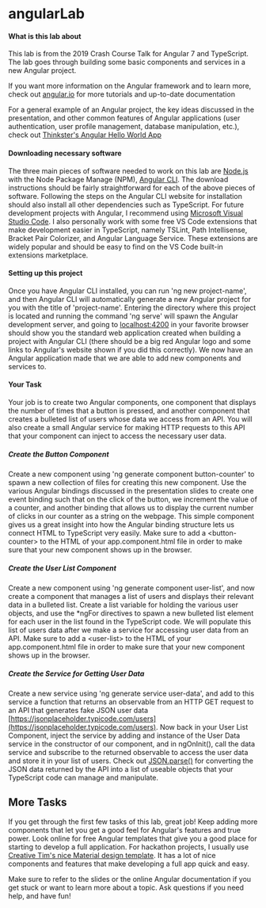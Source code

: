 
# angularLab

#### What is this lab about

This lab is from the 2019 Crash Course Talk for Angular 7 and TypeScript. The lab goes through building some basic components and services in a new Angular project.

If you want more information on the Angular framework and to learn more, check out [angular.io](https://angular.io) for more tutorials and up-to-date documentation

For a general example of an Angular project, the key ideas discussed in the presentation, and other common features of Angular applications (user authentication, user profile management, database manipulation, etc.), check out [Thinkster's Angular Hello World App](https://github.com/gothinkster/angular-realworld-example-app)

#### Downloading necessary software

The three main pieces of software needed to work on this lab are [Node.js](https://nodejs.org/en/) with the Node Package Manage (NPM), [Angular CLI](https://cli.angular.io/). The download instructions should be fairly straightforward for each of the above pieces of software.  Following the steps on the Angular CLI website for installation should also install all other dependencies such as TypeScript.  For future development projects with Angular, I recommend using [Microsoft Visual Studio Code](https://code.visualstudio.com/).  I also personally work with some free VS Code extensions that make development easier in TypeScript, namely TSLint, Path Intellisense, Bracket Pair Colorizer, and Angular Language Service.  These extensions are widely popular and should be easy to find on the VS Code built-in extensions marketplace.

#### Setting up this project

Once you have Angular CLI installed, you can run 'ng new project-name', and then Angular CLI will automatically generate a new Angular project for you with the title of 'project-name'.  Entering the directory where this project is located and running the command 'ng serve' will spawn the Angular development server, and going to [localhost:4200](localhost:4200) in your favorite browser should show you the standard web application created when building a project with Angular CLI (there should be a big red Angular logo and some links to Angular's website shown if you did this correctly).  We now have an Angular application made that we are able to add new components and services to.

#### Your Task

Your job is to create two Angular components, one component that displays the number of times that a button is pressed, and another component that creates a bulleted list of users whose data we access from an API.  You will also create a small Angular service for making HTTP requests to this API that your component can inject to access the necessary user data.

##### Create the Button Component

Create a new component using 'ng generate component button-counter' to spawn a new collection of files for creating this new component.  Use the various Angular bindings discussed in the presentation slides to create one event binding such that on the click of the button, we increment the value of a counter, and another binding that allows us to display the current number of clicks in our counter as a string on the webpage.  This simple component gives us a great insight into how the Angular binding structure lets us connect HTML to TypeScript very easily.  Make sure to add a \<button-counter\> to the HTML of your app.component.html file in order to make sure that your new component shows up in the browser.

##### Create the User List Component

Create a new component using 'ng generate component user-list', and now create a component that manages a list of users and displays their relevant data in a bulleted list.  Create a list variable for holding the various user objects, and use the \*ngFor directives to spawn a new bulleted list element for each user in the list found in the TypeScript code.  We will populate this list of users data after we make a service for accessing user data from an API.  Make sure to add a \<user-list\> to the HTML of your app.component.html file in order to make sure that your new component shows up in the browser.

##### Create the Service for Getting User Data

Create a new service using 'ng generate service user-data', and add to this service a function that returns an observable from an HTTP GET request to an API that generates fake JSON user data [https://jsonplaceholder.typicode.com/users](https://jsonplaceholder.typicode.com/users).  Now back in your User List Component, inject the service by adding and instance of the User Data service in the constructor of our component, and in ngOnInit(), call the data service and subscribe to the returned observable to access the user data and store it in your list of users.  Check out [JSON.parse()](https://www.w3schools.com/js/js_json_parse.asp) for converting the JSON data returned by the API into a list of useable objects that your TypeScript code can manage and manipulate.

## More Tasks

If you get through the first few tasks of this lab, great job!  Keep adding more components that let you get a good feel for Angular's features and true power.  Look online for free Angular templates that give you a good place for starting to develop a full application.  For hackathon projects, I usually use [Creative Tim's nice Material design template](https://www.creative-tim.com/product/material-dashboard-angular2).  It has a lot of nice components and features that make developing a full app quick and easy.

Make sure to refer to the slides or the online Angular documentation if you get stuck or want to learn more about a topic.  Ask questions if you need help, and have fun!
